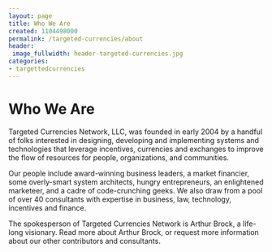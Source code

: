 ```yaml
---
layout: page
title: Who We Are
created: 1104498000
permalink: /targeted-currencies/about
header:
 image_fullwidth: header-targeted-currencies.jpg
categories:
- targettedcurrencies
---
```

# Who We Are

Targeted Currencies Network, LLC, was founded in early 2004 by a handful of folks interested in designing, developing and implementing systems and technologies that leverage incentives, currencies and exchanges to improve the flow of resources for people, organizations, and communities.

Our people include award-winning business leaders, a market financier, some overly-smart system architects, hungry entrepreneurs, an enlightened marketeer, and a cadre of code-crunching geeks.  We also draw from a pool of over 40 consultants with expertise in business, law, technology, incentives and finance.

The spokesperson of Targeted Currencies Network is Arthur Brock, a life-long visionary. Read more about Arthur Brock, or request more information about our other contributors and consultants.
